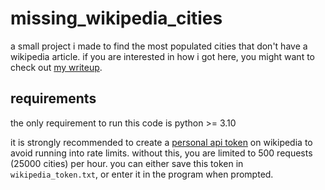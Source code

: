 # missing_wikipedia_cities

a small project i made to find the most populated cities that don't have a wikipedia article. if you are interested in how i got here, you might want to check out [my writeup](https://emily.bz/missing-wikipedia-cities).

## requirements

the only requirement to run this code is python >= 3.10

it is strongly recommended to create a [personal api token](https://api.wikimedia.org/wiki/Authentication#Personal_API_tokens) on wikipedia to avoid running into rate limits. without this, you are limited to 500 requests (25000 cities) per hour. you can either save this token in `wikipedia_token.txt`, or enter it in the program when prompted.